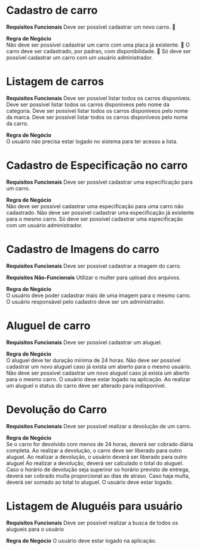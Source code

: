# Cadastro de carro

**Requisitos Funcionais**
Deve ser possível cadastrar um novo carro. 🚀

**Regra de Negócio**  
Não deve ser possível cadastrar um carro com uma placa já existente. 🚀
O carro deve ser cadastrado, por padrao, com disponibilidade. 🚀
Só deve ser possível cadastrar um carro com um usuário administrador.

# Listagem de carros

**Requisitos Funcionais**
Deve ser possível listar todos os carros disponíveis.
Deve ser possível listar todos os carros disponíveos pelo nome da categoria.
Deve ser possível listar todos os carros disponíveos pelo nome da marca.
Deve ser possível listar todos os carros disponíveos pelo nome da carro.

**Regra de Negócio**  
O usuário não precisa estar logado no sistema para ter acesso a lista.

# Cadastro de Especificação no carro

**Requisitos Funcionais**
Deve ser possível cadastrar uma especificação para um carro.

**Regra de Negócio**  
Não deve ser possível cadastrar uma especificação para uma carro não cadastrado.
Não deve ser possível cadastrar uma especificação já existente para o mesmo carro.
Só deve ser possível cadastrar uma especificação com um usuário administrador.

# Cadastro de Imagens do carro

**Requisitos Funcionais**
Deve ser possível cadastrar a imagem do carro.

**Requisitos Não-Funcionais**
Utilizar o multer para upload dos arquivos.

**Regra de Negócio**  
O usuário deve poder cadastrar mais de uma imagem para o mesmo carro.
O usuário responsável pelo cadastro deve ser um administrador.

# Aluguel de carro

**Requisitos Funcionais**
Deve ser possível cadastrar um aluguel.

**Regra de Negócio**  
O aluguel deve ter duração mínima de 24 horas.
Não deve ser possível cadastrar um novo aluguel caso já exista um aberto para o mesmo usuário.
Não deve ser possível cadastrar um novo aluguel caso já exista um aberto para o mesmo carro.
O usuário deve estar logado na aplicação.
Ao realizar um aluguel o status do carro deve ser alterado para indisponível.

# Devolução do Carro

**Requisitos Funcionais**
Deve ser possível realizar a devolução de um carro.

**Regra de Negócio**  
Se o carro for devolvido com menos de 24 horas, deverá ser cobrado diária completa.
Ao realizar a devolução, o carro deve ser liberado para outro aluguel.
Ao realizar a devolução, o usuário deverá ser liberado para outro aluguel
Ao realizar a devolução, deverá ser calculado o total do aluguel.
Caso o horário de devolução seja superiror so horário previsto de entrega, deverá ser cobrado multa proporcional ao dias de atraso.
Caso haja multa, deverá ser somado ao total to aluguel.
O usuário deve estar logado.

# Listagem de Aluguéis para usuário

**Requisitos Funcionais**
Deve ser possível realizar a busca de todos os alugueis para o usuário

**Regra de Negócio**
O usuário deve estar logado na aplicação.
